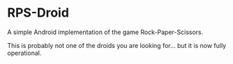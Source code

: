 # RPS-Droid
A simple Android implementation of the game Rock-Paper-Scissors.

This is probably not one of the droids you are looking for... but it is now fully operational.
